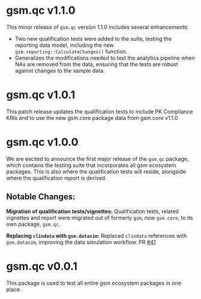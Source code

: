 # gsm.qc v1.1.0

This minor release of `gsm.qc` version 1.1.0 includes several enhancements:

- Two new qualification tests were added to the suite, testing the reporting data model, including the new `gsm.reporting::CalculateChanges()` function.
- Generalizes the modifications needed to test the analytics pipeline when NAs are removed
  from the data, ensuring that the tests are robust against changes to the sample data.

# gsm.qc v1.0.1

This patch release updates the qualification tests to include PK Compliance KRIs 
and to use the new gsm.core package data from gsm.core v1.1.0

# gsm.qc v1.0.0

We are excited to announce the first major release of the `gsm.qc` package, which contains the testing suite 
that incorporates all gsm ecosystem packages. This is also where the qualification tests will reside, alongside 
where the qualification report is derived.

## Notable Changes:
**Migration of qualification tests/vignettes:**
Qualification tests, related vignettes and report were migrated out of formerly `gsm`, now `gsm.core`,
to its own package, `gsm.qc`.

**Replacing `clindata` with `gsm.datasim`:**
Replaced `clindata` references with `gsm.datasim`, improving the data simulation workflow.
PR [#41](https://github.com/Gilead-BioStats/gsm.qc/pull/14) 

# gsm.qc v0.0.1

This package is used to test all entire gsm ecosystem packages in one place.
